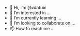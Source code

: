 - 👋 Hi, I’m @vdatuin
- 👀 I’m interested in ...
- 🌱 I’m currently learning ...
- 💞️ I’m looking to collaborate on ...
- 📫 How to reach me ...

<!---
vdatuin/vdatuin is a ✨ special ✨ repository because its `README.md` (this file) appears on your GitHub profile.
You can click the Preview link to take a look at your changes.
--->
